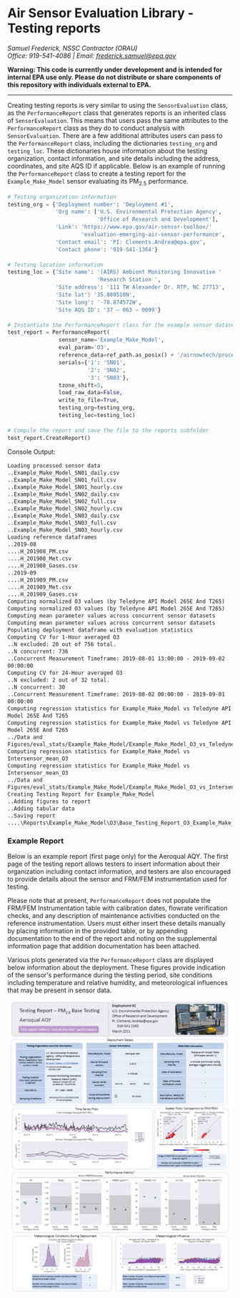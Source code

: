 # Air Sensor Evaluation Library - Testing reports

*Samuel Frederick, NSSC Contractor (ORAU)*\
*Office: 919-541-4086 | Email: frederick.samuel@epa.gov*

**Warning: This code is currently under development and is intended for internal EPA use only. Please do not distribute or share components of this repository with individuals external to EPA.**
****

Creating testing reports is very similar to using the `SensorEvaluation` class,
as the `PerformanceReport` class that generates reports is an inherited class of
`SensorEvaluation`. This means that users pass the same attributes to the `PerformanceReport` class as they do to conduct analysis with `SensorEvaluation`. There are a few additional attributes users can pass to the `PerformanceReport` class, including the dictionaries `testing_org` and `testing_loc`. These dictionaries house information about the testing organization, contact information, and site details including the address, coordinates, and site AQS ID if applicable. Below is an example of running the `PerformanceReport` class to create a testing report for the `Example_Make_Model` sensor evaluating its PM<sub>2.5</sub> performance.   
```python
# Testing organization information
testing_org = {'Deployment number': 'Deployment #1',
               'Org name': ['U.S. Environmental Protection Agency',
                            'Office of Research and Development'],
               'Link': 'https://www.epa.gov/air-sensor-toolbox/'
                       'evaluation-emerging-air-sensor-performance',
               'Contact email': 'PI: Clements.Andrea@epa.gov',
               'Contact phone': '919-541-1364'}

# Testing location information
testing_loc = {'Site name': '(AIRS) Ambient Monitoring Innovative '
                            'Research Station ',
               'Site address': '111 TW Alexander Dr. RTP, NC 27713',
               'Site lat': '35.889510N',
               'Site long': '-78.874572W',
               'Site AQS ID': '37 – 063 – 0099'}

# Instantiate the PerformanceReport class for the example sensor dataset
test_report = PerformanceReport(
                sensor_name='Example_Make_Model',
                eval_param='O3',
                reference_data=ref_path.as_posix() + '/airnowtech/processed',
                serials={'1': 'SN01',
                         '2': 'SN02',
                         '3': 'SN03'},
                tzone_shift=5,
                load_raw_data=False,
                write_to_file=True,
                testing_org=testing_org,
                testing_loc=testing_loc)

# Compile the report and save the file to the reports subfolder
test_report.CreateReport()
```

Console Output:
```
Loading processed sensor data
..Example_Make_Model_SN01_daily.csv
..Example_Make_Model_SN01_full.csv
..Example_Make_Model_SN01_hourly.csv
..Example_Make_Model_SN02_daily.csv
..Example_Make_Model_SN02_full.csv
..Example_Make_Model_SN02_hourly.csv
..Example_Make_Model_SN03_daily.csv
..Example_Make_Model_SN03_full.csv
..Example_Make_Model_SN03_hourly.csv
Loading reference dataframes
..2019-08
....H_201908_PM.csv
....H_201908_Met.csv
....H_201908_Gases.csv
..2019-09
....H_201909_PM.csv
....H_201909_Met.csv
....H_201909_Gases.csv
Computing normalized O3 values (by Teledyne API Model 265E And T265)
Computing normalized O3 values (by Teledyne API Model 265E And T265)
Computing mean parameter values across concurrent sensor datasets
Computing mean parameter values across concurrent sensor datasets
Populating deployment dataframe with evaluation statistics
Computing CV for 1-Hour averaged O3
..N excluded: 20 out of 756 total.
..N concurrent: 736
..Concurrent Measurement Timeframe: 2019-08-01 13:00:00 - 2019-09-02 00:00:00
Computing CV for 24-Hour averaged O3
..N excluded: 2 out of 32 total.
..N concurrent: 30
..Concurrent Measurement Timeframe: 2019-08-02 00:00:00 - 2019-09-01 00:00:00
Computing regression statistics for Example_Make_Model vs Teledyne API Model 265E And T265
Computing regression statistics for Example_Make_Model vs Teledyne API Model 265E And T265
../Data and Figures/eval_stats/Example_Make_Model/Example_Make_Model_O3_vs_Teledyne_API_Model_265E_And_T265_stats_df_210521.csv
Computing regression statistics for Example_Make_Model vs Intersensor_mean_O3
Computing regression statistics for Example_Make_Model vs Intersensor_mean_O3
../Data and Figures/eval_stats/Example_Make_Model/Example_Make_Model_O3_vs_Intersensor_mean_O3_stats_df_210521.csv
Creating Testing Report for Example_Make_Model
..Adding figures to report
..Adding tabular data
..Saving report
....\Reports\Example_Make_Model\O3\Base_Testing_Report_O3_Example_Make_Model_210521.pptx
```

### Example Report
Below is an example report (first page only) for the Aeroqual AQY. The first page of the testing report allows testers to insert information about their organization including contact information, and testers are also encouraged to provide details about the sensor and FRM/FEM instrumentation used for testing.

Please note that at present, `PerformanceReport` does not populate the FRM/FEM Instrumentation table with calibration dates, flowrate verification checks, and any description of maintenance activities conducted on the reference instrumentation. Users must either insert these details manually by placing information in the provided table, or by appending documentation to the end of the report and noting on the supplemental information page that addition documentation has been attached.

Various plots generated via the `PerformanceReport` class are displayed below information about the deployment. These figures provide indication of the sensor's performance during the testing period, site conditions including temperature and relative humidity, and meteorological influences that may be present in sensor data.

![Example Report](Data%20and%20Figures/figures/_readme_/report_example.png)
